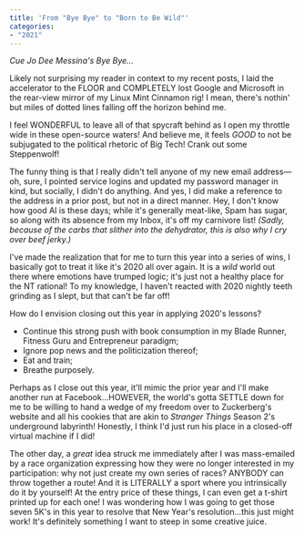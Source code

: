 ```yaml
---
title: 'From "Bye Bye" to "Born to Be Wild"'
categories:
- "2021"
---
```


*Cue Jo Dee Messina's Bye Bye...* 

Likely not surprising my reader in context to my recent posts, I laid the accelerator to the FLOOR and COMPLETELY lost Google and Microsoft in the rear-view mirror of my Linux Mint Cinnamon rig!  I mean, there's nothin' but miles of dotted lines falling off the horizon behind me.  

I feel WONDERFUL to leave all of that spycraft behind as I open my throttle wide in these open-source waters!  And believe me, it feels *GOOD* to not be subjugated to the political rhetoric of Big Tech!  Crank out some Steppenwolf!

The funny thing is that I really didn't tell anyone of my new email address—oh, sure, I pointed service logins and updated my password manager in kind, but socially, I didn't do anything.  And yes, I did make a reference to the address in a prior post, but not in a direct manner.  Hey, I don't know how good AI  is these days; while it's generally meat-like, Spam has sugar, so along with its absence from my Inbox, it's off my carnivore list!  *(Sadly, because of the carbs that slither into the dehydrator, this is also why I cry over beef jerky.)*

I've made the realization that for me to turn this year into a series of wins, I basically got to treat it like it's 2020 all over again.  It is a *wild* world out there where emotions have trumped logic; it's just not a healthy place for the NT rational! To my knowledge, I haven't reacted with 2020 nightly teeth grinding as I slept, but that can't be far off!

How do I envision closing out this year in applying 2020's lessons?

* Continue this strong push with book consumption in my Blade Runner, Fitness Guru and Entrepreneur paradigm;
* Ignore pop news and the politicization thereof;
* Eat and train;
* Breathe purposely.

Perhaps as I close out this year, it'll mimic the prior year and I'll make another run at Facebook...HOWEVER, the world's gotta SETTLE down for me to be willing to hand a wedge of my freedom over to Zuckerberg's website and all his cookies that are akin to *Stranger Things* Season 2's underground labyrinth!  Honestly, I think I'd just run his place in a closed-off virtual machine if I did!  

The other day, a *great* idea struck me immediately after I was mass-emailed by a race organization expressing how they were no longer interested in my participation:  why not just create my own series of races?  ANYBODY can throw together a route! And it is LITERALLY a sport where you intrinsically do it by yourself!  At the entry price of these things, I can even get a t-shirt printed up for each one!  I was wondering how I was going to get those seven 5K's in this year to resolve that New Year's resolution...this just might work!   It's definitely something I want to steep in some creative juice.



